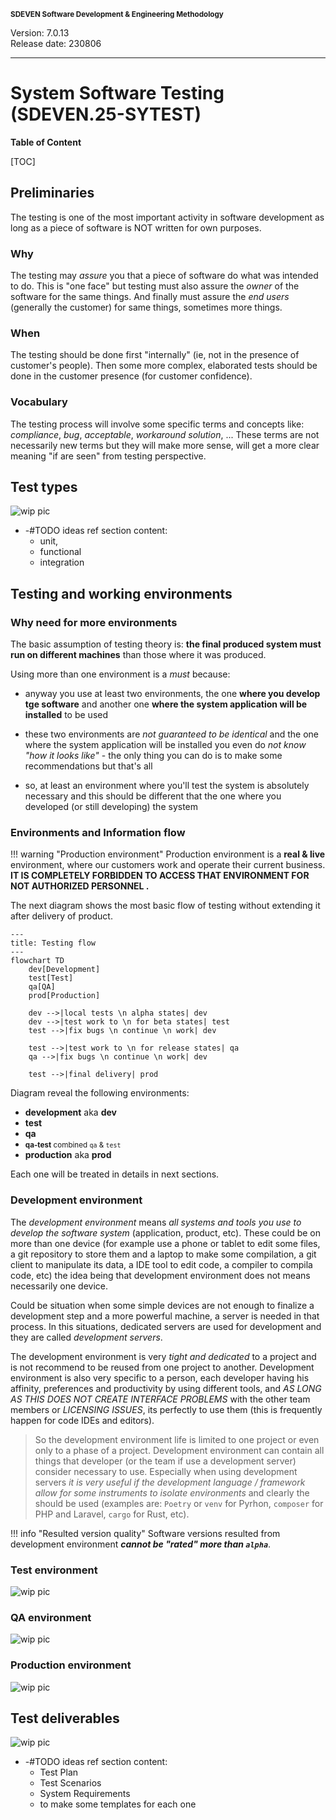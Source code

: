 <small>**SDEVEN Software Development & Engineering Methodology**</small>

Version: 7.0.13<br>
Release date: 230806

***

# System Software Testing (SDEVEN.25-SYTEST)

**Table of Content**

[TOC]




## Preliminaries


The testing is one of the most important activity in software development as long as a piece of software is NOT written for own purposes.


### Why

The testing may *assure* you that a piece of software do what was intended to do. This is "one face" but testing must also assure the *owner* of the software for the same things. And finally must assure the *end users* (generally the customer) for same things, sometimes more things.


### When

The testing should be done first "internally" (ie, not in the presence of customer's people). Then some more complex, elaborated tests should be done in the customer presence (for customer confidence).


### Vocabulary

The testing process will involve some specific  terms and concepts like: *compliance*, *bug*, *acceptable*, *workaround solution*, ... These terms are not necessarily new terms but they will make more sense, will get a more clear meaning  "if are seen" from testing perspective.








## Test types

<!-- -#FIXME drop image when finish -->
![wip pic](pictures/under_maintenance.png)


* -#TODO ideas ref section content:
    * unit,
    * functional
    * integration 








## Testing and working environments

### Why need for more environments 

The basic assumption of testing theory is: **the final produced system must run on different machines** than those where it was produced.

Using more than one environment is a *must* because:

* anyway you use at least two environments, the one **where you develop tge software** and another one **where the system application will be installed** to be used

* these two environments are *not guaranteed to be identical* and the one where the system application will be installed you even do *not know "how it looks like"* - the only thing you can do is to make some recommendations but that's all

* so, at least an environment where you'll test the system is absolutely necessary and this should be different that the one where you developed (or still developing) the system


### Environments and  Information flow

!!! warning  "Production environment"
    Production environment is a **real & live** environment, where our customers work and operate their current business. **IT IS COMPLETELY FORBIDDEN TO ACCESS THAT ENVIRONMENT FOR NOT AUTHORIZED PERSONNEL .**




The next diagram shows the most basic flow of testing without extending it after delivery of product.

```mermaid
---
title: Testing flow
---
flowchart TD
    dev[Development]
    test[Test]
    qa[QA]
    prod[Production]

    dev -->|local tests \n alpha states| dev
    dev -->|test work to \n for beta states| test
    test -->|fix bugs \n continue \n work| dev

    test -->|test work to \n for release states| qa
    qa -->|fix bugs \n continue \n work| dev

    test -->|final delivery| prod
```

Diagram reveal the following environments:

* **development** aka **dev**
* **test**
* **qa**
* <small markdown>**qa-test** combined `qa` & `test`</small>
* **production** aka **prod**

Each one will be treated in details in next sections.


### **Development** environment

The *development environment* means *all systems and tools you use to develop the software system* (application, product, etc). These could be on more than one device (for example use a phone or tablet to edit some files, a git repository to store them and a laptop to make some compilation, a git client to manipulate its data, a IDE tool to edit code, a compiler to compila code, etc) the idea being that development environment does not means necessarily one device.

Could be situation when some simple devices are not enough to finalize a development step and a  more powerful machine, a server is needed in that process. In this situations, dedicated servers are used for development and they are called *development servers*.

The development environment is very *tight and dedicated* to a project and is not recommend to be reused from one project to another. Development environment is also very specific to a person, each developer having his affinity, preferences and productivity by using different tools, and *AS LONG AS THIS DOES NOT CREATE INTERFACE PROBLEMS* with the other team members or *LICENSING ISSUES*, its perfectly to use them (this is frequently happen for code IDEs and editors).

>So the development environment life is limited to one project or even only to  a phase of a project. Development environment can contain all things that developer (or the team if use a development server) consider necessary to use. Especially when using development servers *it is very useful if the development language / framework allow for some instruments to isolate environments* and clearly the should be used (examples are: `Poetry` or `venv` for Pyrhon, `composer` for PHP and Laravel, `cargo` for Rust, etc).


!!! info "Resulted version quality"
    Software versions resulted from development environment ***cannot be "rated" more than `alpha`***.






### **Test** environment


<!-- -#FIXME drop image when finish -->
![wip pic](pictures/under_maintenance.png)





### **QA** environment


<!-- -#FIXME drop image when finish -->
![wip pic](pictures/under_maintenance.png)






### **Production** environment


<!-- -#FIXME drop image when finish -->
![wip pic](pictures/under_maintenance.png)








## Test deliverables

<!-- -#FIXME drop image when finish -->
![wip pic](pictures/under_maintenance.png)


* -#TODO ideas ref section content:
    * Test Plan
    * Test Scenarios
    * System Requirements
    * to make some templates for each one



